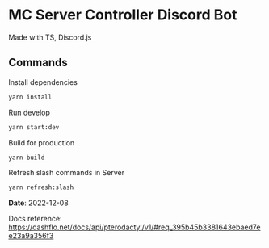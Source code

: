 # MC Server Controller Discord Bot

Made with TS, Discord.js

## Commands

Install dependencies

```bash
yarn install
```

Run develop

```bash
yarn start:dev
```

Build for production

```bash
yarn build
```

Refresh slash commands in Server

```bash
yarn refresh:slash
```

**Date**: 2022-12-08

Docs reference: https://dashflo.net/docs/api/pterodactyl/v1/#req_395b45b3381643ebaed7ee23a9a356f3